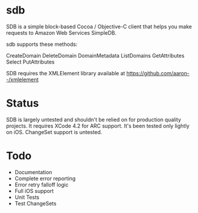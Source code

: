 sdb
===

SDB is a simple block-based Cocoa / Objective-C client that helps you make requests to Amazon Web Services SimpleDB.

sdb supports these methods:

CreateDomain
DeleteDomain
DomainMetadata
ListDomains
GetAttributes
Select
PutAttributes

SDB requires the XMLElement library available at https://github.com/aaron--/xmlelement

Status
======

SDB is largely untested and shouldn't be relied on for production quality projects. It requires XCode 4.2 for ARC support. It's been tested only lightly on iOS. ChangeSet support is untested.

Todo
====

- Documentation
- Complete error reporting
- Error retry falloff logic
- Full iOS support
- Unit Tests
- Test ChangeSets
